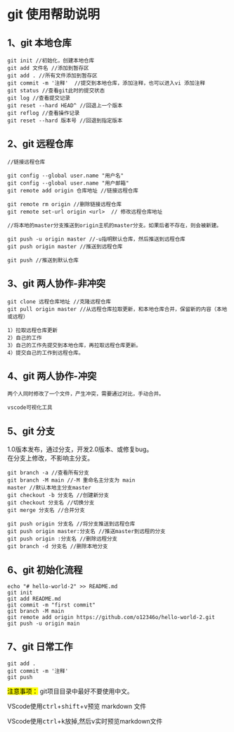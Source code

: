 # git 使用帮助说明

## 1、git 本地仓库

    git init //初始化，创建本地仓库
    git add 文件名 //添加到暂存区
    git add . //所有文件添加到暂存区
    git commit -m '注释'  //提交到本地仓库，添加注释，也可以进入vi 添加注释
    git status //查看git此时的提交状态
    git log //查看提交记录
    git reset --hard HEAD^ //回退上一个版本
    git reflog //查看操作记录
    git reset --hard 版本号 //回退到指定版本

## 2、git 远程仓库

    //链接远程仓库
    
    git config --global user.name "用户名"
    git config --global user.name "用户邮箱"
    git remote add origin 仓库地址 //链接远程仓库
    
    git remote rm origin //删除链接远程仓库
    git remote set-url origin <url>  // 修改远程仓库地址
    
    //将本地的master分支推送到origin主机的master分支。如果后者不存在，则会被新建。
    
    git push -u origin master //-u指明默认仓库，然后推送到远程仓库
    git push origin master //推送到远程仓库
    
    git push //推送到默认仓库

## 3、git 两人协作-非冲突

    git clone 远程仓库地址 //克隆远程仓库
    git pull origin master //从远程仓库拉取更新，和本地仓库合并，保留新的内容（本地或远程）
    
    1）拉取远程仓库更新 
    2）自己的工作
    3）自己的工作先提交到本地仓库，再拉取远程仓库更新。
    4）提交自己的工作到远程仓库。

## 4、git 两人协作-冲突

    两个人同时修改了一个文件，产生冲突，需要通过对比，手动合并。
    
    vscode可视化工具

## 5、git 分支

1.0版本发布，通过分支，开发2.0版本、或修复bug。  
在分支上修改，不影响主分支。

    git branch -a //查看所有分支
    git branch -M main //-M 重命名主分支为 main
    master //默认本地主分支master
    git checkout -b 分支名 //创建新分支
    git checkout 分支名 //切换分支
    git merge 分支名 //合并分支
    
    git push origin 分支名 //将分支推送到远程仓库
    git push origin master:分支名 //推送master到远程的分支
    git push origin :分支名 //删除远程分支
    git branch -d 分支名 //删除本地分支

## 6、git 初始化流程

```
echo "# hello-world-2" >> README.md
git init
git add README.md
git commit -m "first commit"
git branch -M main
git remote add origin https://github.com/o12346o/hello-world-2.git
git push -u origin main
```

## 7、git 日常工作

```
git add .
git commit -m '注释'
git push
```

<mark>注意事项：</mark> git项目目录中最好不要使用中文。

VScode使用<kbd>ctrl</kbd>+<kbd>shift</kbd>+<kbd>v</kbd>预览 markdown 文件

VScode使用<kbd>ctrl</kbd>+<kbd>k</kbd>放掉,然后<kbd>v</kbd>实时预览markdown文件